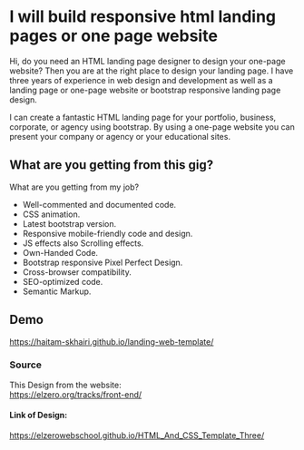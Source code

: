 # I will build responsive html landing pages or one page website
Hi, do you need an HTML landing page designer to design your one-page website? Then you are at the right place to design your landing page. I have three years of experience in web design and development as well as a landing page or one-page website or bootstrap responsive landing page design.

I can create a fantastic HTML landing page for your portfolio, business, corporate, or agency using bootstrap. By using a one-page website you can present your company or agency or your educational sites.

## What are you getting from this gig?

What are you getting from my job?
- Well-commented and documented code.
- CSS animation.
- Latest bootstrap version.
- Responsive mobile-friendly code and design.
- JS effects also Scrolling effects.
- Own-Handed Code.
- Bootstrap responsive Pixel Perfect Design.
- Cross-browser compatibility.
- SEO-optimized code.
- Semantic Markup.

## Demo
https://haitam-skhairi.github.io/landing-web-template/
### Source
This Design from the website: <br>
https://elzero.org/tracks/front-end/
#### Link of Design:
https://elzerowebschool.github.io/HTML_And_CSS_Template_Three/
